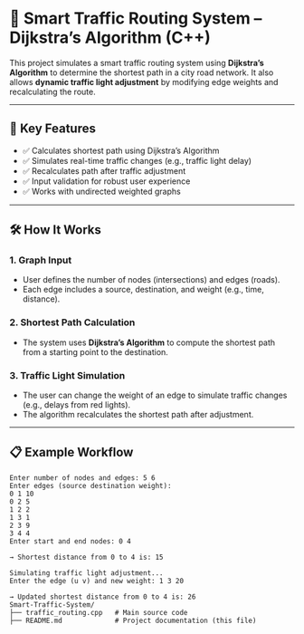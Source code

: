 # 🚦 Smart Traffic Routing System – Dijkstra’s Algorithm (C++)

This project simulates a smart traffic routing system using **Dijkstra’s Algorithm** to determine the shortest path in a city road network. It also allows **dynamic traffic light adjustment** by modifying edge weights and recalculating the route.

---

## 🧠 Key Features

- ✅ Calculates shortest path using Dijkstra’s Algorithm  
- ✅ Simulates real-time traffic changes (e.g., traffic light delay)  
- ✅ Recalculates path after traffic adjustment  
- ✅ Input validation for robust user experience  
- ✅ Works with undirected weighted graphs  

---

## 🛠️ How It Works

### 1. **Graph Input**
- User defines the number of nodes (intersections) and edges (roads).
- Each edge includes a source, destination, and weight (e.g., time, distance).

### 2. **Shortest Path Calculation**
- The system uses **Dijkstra’s Algorithm** to compute the shortest path from a starting point to the destination.

### 3. **Traffic Light Simulation**
- The user can change the weight of an edge to simulate traffic changes (e.g., delays from red lights).
- The algorithm recalculates the shortest path after adjustment.

---

## 📋 Example Workflow

```plaintext
Enter number of nodes and edges: 5 6
Enter edges (source destination weight):
0 1 10
0 2 5
1 2 2
1 3 1
2 3 9
3 4 4
Enter start and end nodes: 0 4

→ Shortest distance from 0 to 4 is: 15

Simulating traffic light adjustment...
Enter the edge (u v) and new weight: 1 3 20

→ Updated shortest distance from 0 to 4 is: 26
Smart-Traffic-System/
├── traffic_routing.cpp   # Main source code
├── README.md             # Project documentation (this file)
